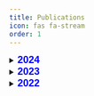 ```yaml
---
title: Publications
icon: fas fa-stream
order: 1
---
```


<details>
<summary><b style="font-family: 'Arial'; color: blue; font-size: 18px;"> 2024 </b></summary>

<summary> <a href="https://aclanthology.org/2024.naacl-srw.17/"><b>A Meta-Learning Approach for Few-Shot Event Argument Extraction</b></a></summary>
<p><i>Aboubacar Tuo, Romaric Besançon, Olivier Ferret, Julien Tourille. JEP-TALN, 2024.</i></p>

<blockquote>
Few-shot learning techniques for Event Extraction are developed to alleviate the cost of data annotation. However, most studies on few-shot event extraction only focus on event trigger detection and no study has been proposed on argument extraction in a meta-learning context. In this paper, we investigate few-shot event argument extraction using prototypical networks, casting the task as a relation classification problem. Furthermore, we propose to enhance the relation embeddings by injecting syntactic knowledge into the model using graph convolutional networks. Our experimental results show that our proposed approach achieves strong performance on ACE 2005 in several few-shot configurations and highlight the importance of syntactic knowledge for this task.
</blockquote>

<summary> <a href="https://inria.hal.science/hal-04623011v1/document"><b>Extraction des arguments d'événements à partir de peu d'exemples par méta-apprentissage</b></a></summary>
<p><i>Aboubacar Tuo, Romaric Besançon, Olivier Ferret, Julien Tourille. JEP-TALN, 2024.</i></p>

<blockquote>
Les méthodes d'apprentissage avec peu d'exemples pour l'extraction d'événements sont développées pour réduire le coût d'annotation des données. Cependant, la plupart des études sur cette tâche se concentrent uniquement sur la détection des déclencheurs d'événements et aucune étude n'a été proposée sur l'extraction d'arguments dans un contexte de méta-apprentissage. Dans cet article, nous étudions l'extraction d'arguments d'événements avec peu d'exemples en exploitant des réseaux prototypiques et en considérant la tâche comme un problème de classification de relations. De plus, nous proposons d'améliorer les représentations des relations en injectant des connaissances syntaxiques dans le modèle par le biais de réseaux de convolution sur les graphes. Nos évaluations montrent que cette approche obtient de bonnes performances sur ACE 2005 dans plusieurs configurations avec peu d'exemples et soulignent l'importance des connaissances syntaxiques pour cette tâche.
</blockquote>

</details>


<details>
<summary><b style="font-family: 'Arial'; color: blue; font-size: 18px;"> 2023 </b></summary>
<!-- Ajoutez les publications de 2023 ici -->
</details>

<details>
<summary><b style="font-family: 'Arial'; color: blue; font-size: 18px;"> 2022 </b></summary>
<details>
<summary> <a href="https://link.springer.com/chapter/10.1007/978-3-031-08473-7_26"><b>Better Exploiting BERT for Few-shot Event Detection</b></a></summary>
<p><i>Aboubacar Tuo, Romaric Besançon, Olivier Ferret, Julien Tourille. NLDB, 2022.</i></p>

<blockquote>
Recent approaches for event detection rely on deep supervised learning, which requires large annotated corpora. Few-shot learning approaches, such as the meta-learning paradigm, can be used to address this issue. We focus in this paper on the use of prototypical networks with a BERT encoder for event detection. More specifically, we optimize the use of the information contained in the different layers of a pre-trained BERT model and show that simple strategies for combining BERT layers can outperform the current state-of-the-art for this task.
</blockquote>

<p><a href="mailto:aboubacar.tuo[at]cea[dot]fr">ask me for free version</a></p>
</details>
<details>
<summary> <a href="https://hal.archives-ouvertes.fr/hal-03701491/file/3792.pdf"><b>Mieux utiliser BERT pour la détection d’évènements à partir de peu d’exemples</b></a></summary>
<p><i>Aboubacar Tuo, Romaric Besançon, Olivier Ferret, Julien tourille. TALN, 2022.</i></p>

<blockquote>
Les méthodes actuelles pour la détection d’évènements, qui s’appuient essentiellement sur l’apprentissage supervisé profond, s’avèrent très coûteuses en données annotées. Parmi les approches pourl’apprentissage à partir de peu de données, nous exploitons dans cet article le méta-apprentissage et l’utilisation de l’encodeur BERT pour cette tâche. Plus particulièrement, nous explorons plusieurs stratégies pour mieux exploiter les informations présentes dans les différentes couches d’un modèle BERT pré-entraîné et montrons que ces stratégies simples permettent de dépasser les résultats de l’état de l’art pour cette tâche en anglais.
</blockquote>
</details>

</details>